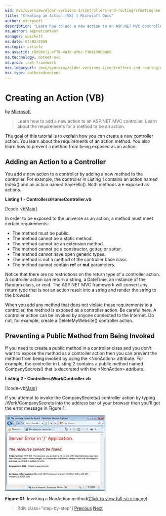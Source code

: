 ```yaml
---
uid: mvc/overview/older-versions-1/controllers-and-routing/creating-an-action-vb
title: "Creating an Action (VB) | Microsoft Docs"
author: microsoft
description: "Learn how to add a new action to an ASP.NET MVC controller. Learn about the requirements for a method to be an action."
ms.author: aspnetcontent
manager: wpickett
ms.date: 03/02/2009
ms.topic: article
ms.assetid: c8d93e11-ef78-4a30-afbc-f30419000a60
ms.technology: dotnet-mvc
ms.prod: .net-framework
msc.legacyurl: /mvc/overview/older-versions-1/controllers-and-routing/creating-an-action-vb
msc.type: authoredcontent
---
```

Creating an Action (VB)
====================
by [Microsoft](https://github.com/microsoft)

> Learn how to add a new action to an ASP.NET MVC controller. Learn about the requirements for a method to be an action.


The goal of this tutorial is to explain how you can create a new controller action. You learn about the requirements of an action method. You also learn how to prevent a method from being exposed as an action.

## Adding an Action to a Controller

You add a new action to a controller by adding a new method to the controller. For example, the controller in Listing 1 contains an action named Index() and an action named SayHello(). Both methods are exposed as actions.

**Listing 1 - Controllers\HomeController.vb**

[!code-vb[Main](creating-an-action-vb/samples/sample1.vb)]

In order to be exposed to the universe as an action, a method must meet certain requirements:

- The method must be public.
- The method cannot be a static method.
- The method cannot be an extension method.
- The method cannot be a constructor, getter, or setter.
- The method cannot have open generic types.
- The method is not a method of the controller base class.
- The method cannot contain **ref** or **out** parameters.

Notice that there are no restrictions on the return type of a controller action. A controller action can return a string, a DateTime, an instance of the Random class, or void. The ASP.NET MVC framework will convert any return type that is not an action result into a string and render the string to the browser.

When you add any method that does not violate these requirements to a controller, the method is exposed as a controller action. Be careful here. A controller action can be invoked by anyone connected to the Internet. Do not, for example, create a DeleteMyWebsite() controller action.

## Preventing a Public Method from Being Invoked

If you need to create a public method in a controller class and you don't want to expose the method as a controller action then you can prevent the method from being invoked by using the &lt;NonAction&gt; attribute. For example, the controller in Listing 2 contains a public method named CompanySecrets() that is decorated with the &lt;NonAction&gt; attribute.

**Listing 2 - Controllers\WorkController.vb**

[!code-vb[Main](creating-an-action-vb/samples/sample2.vb)]

If you attempt to invoke the CompanySecrets() controller action by typing /Work/CompanySecrets into the address bar of your browser then you'll get the error message in Figure 1.


[![Invoking a NonAction method](creating-an-action-vb/_static/image1.jpg)](creating-an-action-vb/_static/image1.png)

**Figure 01**: Invoking a NonAction method([Click to view full-size image](creating-an-action-vb/_static/image2.png))

>[!div class="step-by-step"]
[Previous](creating-a-controller-vb.md)
[Next](aspnet-mvc-controllers-overview-cs.md)
